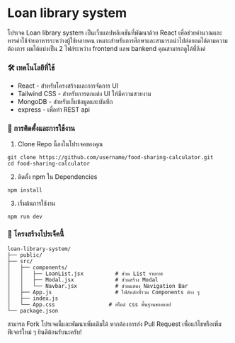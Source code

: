 # Loan library system

โปรเจค Loan library system เป็นเว็บแอปพลิเคชันที่พัฒนาด้วย React เพื่อช่วยคำนวณและหารค่าใช้จ่ายอาหารระหว่างผู้ใช้หลายคน เหมาะสำหรับการศึกษาและสามารถนำไปต่อยอดได้ตามความต้องการ
ผมได้แบ่งเป็น 2 ไฟล์ระหว่าง frontend แลพ bankend คุณสามารถดูได้ที่ลิงค์

### 🛠 เทคโนโลยีที่ใช้
- React - สำหรับโครงสร้างและการจัดการ UI
- Tailwind CSS - สำหรับการตกแต่ง UI ให้มีความสวยงาม
- MongoDB - สำหรับเก็บข้อมูลและบันทึก
- express - เพื่อทำ REST api 
 
### 🚀 การติดตั้งและการใช้งาน
1. Clone Repo นี้ลงในโปรเจคของคุณ
```
git clone https://github.com/username/food-sharing-calculator.git
cd food-sharing-calculator
```

2. ติดตั้ง npm ใน Dependencies
```
npm install
```

3. เริ่มต้นการใช้งาน
```
npm run dev
```

### 🧩 โครงสร้างโปรเจ็คนี้่
```
loan-library-system/
├── public/
├── src/
│   ├── components/
│   │   ├── LoanList.jsx          # ส่วน List รายการ
│   │   ├── Modal.jsx             # ส่วนสร้าง Modal
│   │   └── Navbar.jsx            # ส่วนแสดง Navigation Bar
│   ├── App.js                    # ไฟล์หลักที่รวม Components ต่าง ๆ
│   ├── index.js
│   └── App.css                 # สไตล์ css พื้นฐานของแอป
└── package.json
```

สามารถ Fork โปรเจคนี้และพัฒนาเพิ่มเติมได้ หากต้องการส่ง Pull Request เพื่อแก้ไขหรือเพิ่มฟีเจอร์ใหม่ ๆ ยินดีต้อนรับนะครับ!
